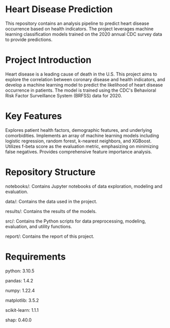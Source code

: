 # Heart Disease Prediction
This repository contains an analysis pipeline to predict heart disease occurrence based on health indicators. The project leverages machine learning classification models trained on the 2020 annual CDC survey data to provide predictions.

# Project Introduction
Heart disease is a leading cause of death in the U.S. This project aims to explore the correlation between coronary disease and health indicators, and develop a machine learning model to predict the likelihood of heart disease occurrence in patients. The model is trained using the CDC's Behavioral Risk Factor Surveillance System (BRFSS) data for 2020.

# Key Features
Explores patient health factors, demographic features, and underlying comorbidities.
Implements an array of machine learning models including logistic regression, random forest, k-nearest neighbors, and XGBoost.
Utilizes f-beta score as the evaluation metric, emphasizing on minimizing false negatives.
Provides comprehensive feature importance analysis.

# Repository Structure
notebooks/: Contains Jupyter notebooks of data exploration, modeling and evaluation.

data/: Contains the data used in the project.

results/: Contains the results of the models.

src/: Contains the Python scripts for data preprocessing, modeling, evaluation, and utility functions.

report/: Contains the report of this project.

# Requirements
python: 3.10.5

pandas: 1.4.2

numpy: 1.22.4

matplotlib: 3.5.2

scikit-learn: 1.1.1

shap: 0.40.0
